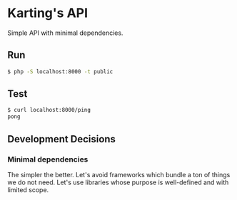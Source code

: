 Karting's API
=============
Simple API with minimal dependencies.


## Run
```bash
$ php -S localhost:8000 -t public
```


## Test
```bash
$ curl localhost:8000/ping
pong
```

## Development Decisions
### Minimal dependencies
The simpler the better.
Let's avoid frameworks which bundle a ton of things we do not need.
Let's use libraries whose purpose is well-defined and with limited scope.